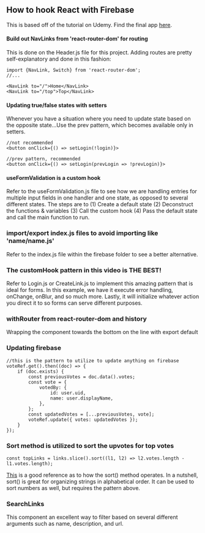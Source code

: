 ## How to hook React with Firebase

This is based off of the tutorial on Udemy. Find the final app [here](https://react-firebase-udemy-tutorial.web.app/new/1).

#### Build out NavLinks from 'react-router-dom' for routing

This is done on the Header.js file for this project. Adding routes are pretty self-explanatory and done in this fashion:

```reactjs
import {NavLink, Switch} from 'react-router-dom';
//...

<NavLink to="/">Home</NavLink>
<NavLink to="/top">Top</NavLink>
```

#### Updating true/false states with setters

Whenever you have a situation where you need to update state based on the opposite state...Use the prev pattern, which becomes available only in setters.

```reactjs
//not recommended
<button onClick={() => setLogin(!login)}>

//prev pattern, recommended
<button onClick={() => setLogin(prevLogin => !prevLogin)}>
```

#### useFormValidation is a custom hook

Refer to the useFormValidation.js file to see how we are handling entries for multiple input fields in one handler and one state,
as opposed to several different states. The steps are to (1) Create a default state (2) Deconstruct the functions & variables (3) Call the custom hook (4) Pass the default state and call the main function to run.

### import/export index.js files to avoid importing like 'name/name.js'

Refer to the index.js file within the firebase folder to see a better alternative.

### The customHook pattern in this video is THE BEST!

Refer to Login.js or CreateLink.js to implement this amazing pattern that is ideal for forms. In this example, we have it execute error handling, onChange, onBlur, and so much more. Lastly, it will initialize whatever action you direct it to so forms can serve different purposes.

### withRouter from react-router-dom and history

Wrapping the component towards the bottom on the line with export default

### Updating firebase

```react
//this is the pattern to utilize to update anything on firebase
voteRef.get().then((doc) => {
    if (doc.exists) {
        const previousVotes = doc.data().votes;
        const vote = {
            votedBy: {
                id: user.uid,
                name: user.displayName,
            },
        };
        const updatedVotes = [...previousVotes, vote];
        voteRef.update({ votes: updatedVotes });
    }
});
```

### Sort method is utilized to sort the upvotes for top votes

```reactjs
const topLinks = links.slice().sort((l1, l2) => l2.votes.length - l1.votes.length);
```

[This](https://www.w3schools.com/js/js_array_sort.asp) is a good reference as to how the sort() method operates. In a nutshell, sort() is great for organizing strings in alphabetical order. It can be used to sort numbers as well, but requires the pattern above.

### SearchLinks

This component an excellent way to filter based on several different arguments such as name, description, and url.
